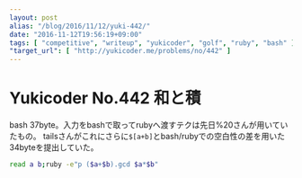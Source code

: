 ```yaml
---
layout: post
alias: "/blog/2016/11/12/yuki-442/"
date: "2016-11-12T19:56:19+09:00"
tags: [ "competitive", "writeup", "yukicoder", "golf", "ruby", "bash" ]
"target_url": [ "http://yukicoder.me/problems/no/442" ]
---
```


# Yukicoder No.442 和と積

bash $37$byte。入力をbashで取ってrubyへ渡すテクは先日%20さんが用いていたもの。
tailsさんがこれにさらに`$[a+b]`とbash/rubyでの空白性の差を用いた$34$byteを提出していた。

``` sh
read a b;ruby -e"p ($a+$b).gcd $a*$b"
```
